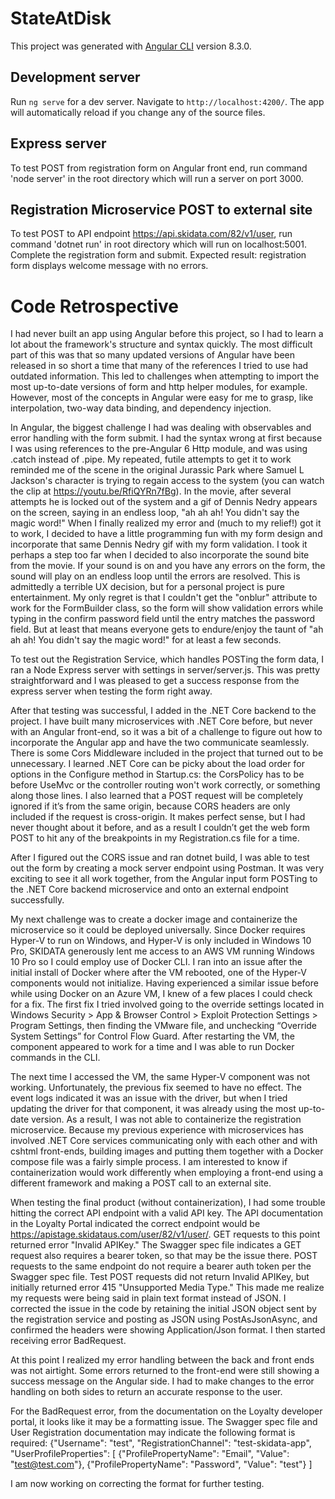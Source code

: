 # StateAtDisk

This project was generated with [Angular CLI](https://github.com/angular/angular-cli) version 8.3.0.

## Development server

Run `ng serve` for a dev server. Navigate to `http://localhost:4200/`. The app will automatically reload if you change any of the source files.

## Express server

To test POST from registration form on Angular front end, run command 'node server' in the root directory which will run a server on port 3000.

## Registration Microservice POST to external site

To test POST to API endpoint https://api.skidata.com/82/v1/user, run command 'dotnet run' in root directory which will run on localhost:5001. Complete the registration form and submit.
Expected result: registration form displays welcome message with no errors.

# Code Retrospective

I had never built an app using Angular before this project, so I had to learn a lot about the framework's structure and syntax quickly. The most difficult part of this was that so many updated versions of Angular have been released in so short a time that many of the references I tried to use had outdated information. This led to challenges when attempting to import the most up-to-date versions of form and http helper modules, for example. However, most of the concepts in Angular were easy for me to grasp, like interpolation, two-way data binding, and dependency injection.

In Angular, the biggest challenge I had was dealing with observables and error handling with the form submit. I had the syntax wrong at first because I was using references to the pre-Angular 6 Http module, and was using .catch instead of .pipe. My repeated, futile attempts to get it to work reminded me of the scene in the original Jurassic Park where Samuel L Jackson's character is trying to regain access to the system (you can watch the clip at https://youtu.be/RfiQYRn7fBg). In the movie, after several attempts he is locked out of the system and a gif of Dennis Nedry appears on the screen, saying in an endless loop, "ah ah ah! You didn't say the magic word!" When I finally realized my error and (much to my relief!) got it to work, I decided to have a little programming fun with my form design and incorporate that same Dennis Nedry gif with my form validation. I took it perhaps a step too far when I decided to also incorporate the sound bite from the movie. If your sound is on and you have any errors on the form, the sound will play on an endless loop until the errors are resolved. This is admittedly a terrible UX decision, but for a personal project is pure entertainment. My only regret is that I couldn't get the "onblur" attribute to work for the FormBuilder class, so the form will show validation errors while typing in the confirm password field until the entry matches the password field. But at least that means everyone gets to endure/enjoy the taunt of "ah ah ah! You didn't say the magic word!" for at least a few seconds.

To test out the Registration Service, which handles POSTing the form data, I ran a Node Express server with settings in server/server.js. This was pretty straightforward and I was pleased to get a success response from the express server when testing the form right away.

After that testing was successful, I added in the .NET Core backend to the project. I have built many microservices with .NET Core before, but never with an Angular front-end, so it was a bit of a challenge to figure out how to incorporate the Angular app and have the two communicate seamlessly. There is some Cors Middleware included in the project that turned out to be unnecessary. I learned .NET Core can be picky about the load order for options in the Configure method in Startup.cs: the CorsPolicy has to be before UseMvc or the controller routing won't work correctly, or something along those lines. I also learned that a POST request will be completely ignored if it’s from the same origin, because CORS headers are only included if the request is cross-origin. It makes perfect sense, but I had never thought about it before, and as a result I couldn’t get the web form POST to hit any of the breakpoints in my Registration.cs file for a time.

After I figured out the CORS issue and ran dotnet build, I was able to test out the form by creating a mock server endpoint using Postman. It was very exciting to see it all work together, from the Angular input form POSTing to the .NET Core backend microservice and onto an external endpoint successfully.

My next challenge was to create a docker image and containerize the microservice so it could be deployed universally. Since Docker requires Hyper-V to run on Windows, and Hyper-V is only included in Windows 10 Pro, SKIDATA generously lent me access to an AWS VM running Windows 10 Pro so I could employ use of Docker CLI. I ran into an issue after the initial install of Docker where after the VM rebooted, one of the Hyper-V components would not initialize. Having experienced a similar issue before while using Docker on an Azure VM, I knew of a few places I could check for a fix. The first fix I tried involved going to the override settings located in Windows Security > App & Browser Control > Exploit Protection Settings > Program Settings, then finding the VMware file, and unchecking “Override System Settings” for Control Flow Guard. After restarting the VM, the component appeared to work for a time and I was able to run Docker commands in the CLI.

The next time I accessed the VM, the same Hyper-V component was not working. Unfortunately, the previous fix seemed to have no effect. The event logs indicated it was an issue with the driver, but when I tried updating the driver for that component, it was already using the most up-to-date version. As a result, I was not able to containerize the registration microservice. Because my previous experience with microservices has involved .NET Core services communicating only with each other and with cshtml front-ends, building images and putting them together with a Docker compose file was a fairly simple process. I am interested to know if containerization would work differently when employing a front-end using a different framework and making a POST call to an external site.

When testing the final product (without containerization), I had some trouble hitting the correct API endpoint with a valid API key. The API documentation in the Loyalty Portal indicated the correct endpoint would be https://apistage.skidataus.com/user/82/v1/user/. GET requests to this point returned error "Invalid APIKey." The Swagger spec file indicates a GET request also requires a bearer token, so that may be the issue there. POST requests to the same endpoint do not require a bearer auth token per the Swagger spec file. Test POST requests did not return Invalid APIKey, but initially returned error 415 "Unsupported Media Type." This made me realize my requests were being said in plain text format instead of JSON. I corrected the issue in the code by retaining the initial JSON object sent by the registration service and posting as JSON using PostAsJsonAsync, and confirmed the headers were showing Application/Json format. I then started receiving error BadRequest.

At this point I realized my error handling between the back and front ends was not airtight. Some errors returned to the front-end were still showing a success message on the Angular side. I had to make changes to the error handling on both sides to return an accurate response to the user.

For the BadRequest error, from the documentation on the Loyalty developer portal, it looks like it may be a formatting issue. The Swagger spec file and User Registration documentation may indicate the following format is required:
{"Username": "test",
"RegistrationChannel": "test-skidata-app",
"UserProfileProperties": [
{"ProfilePropertyName": "Email",
"Value": "test@test.com"},
{"ProfilePropertyName": "Password",
"Value": "test"}
]

I am now working on correcting the format for further testing.
